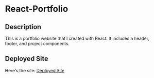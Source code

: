 # React-Portfolio

## Description

This is a portfolio website that I created with React. It includes a header, footer, and project components.

## Deployed Site

Here's the site:
[Deployed Site](https://jdinh3.github.io/react-portfolio/)

